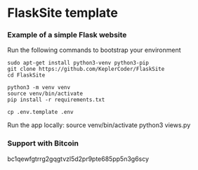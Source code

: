 # FlaskSite template
### Example of a simple Flask website
Run the following commands to bootstrap your environment
```console
sudo apt-get install python3-venv python3-pip
git clone https://github.com/KeplerCoder/FlaskSite
cd FlaskSite

python3 -m venv venv
source venv/bin/activate
pip install -r requirements.txt

cp .env.template .env
```
Run the app locally:
source venv/bin/activate
python3 views.py
### Support with Bitcoin
bc1qewfgtrrg2gqgtvzl5d2pr9pte685pp5n3g6scy
